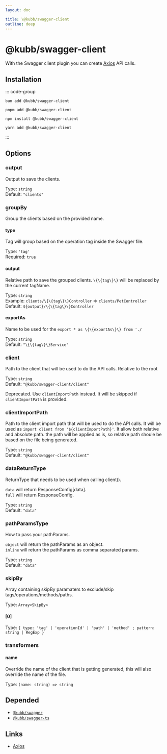 ```yaml
---
layout: doc

title: \@kubb/swagger-client
outline: deep
---
```

# @kubb/swagger-client

With the Swagger client plugin you can create [Axios](https://axios-http.com/docs/intro) API calls.

## Installation

::: code-group

```shell [bun <img src="/feature/bun.svg"/>]
bun add @kubb/swagger-client
```

```shell [pnpm <img src="/feature/pnpm.svg"/>]
pnpm add @kubb/swagger-client
```

```shell [npm <img src="/feature/npm.svg"/>]
npm install @kubb/swagger-client
```

```shell [yarn <img src="/feature/yarn.svg"/>]
yarn add @kubb/swagger-client
```

:::


## Options


### output
Output to save the clients.

Type: `string` <br/>
Default: `"clients"`

### groupBy
Group the clients based on the provided name.

#### type
Tag will group based on the operation tag inside the Swagger file.

Type: `'tag'` <br/>
Required: `true`

#### output
Relative path to save the grouped clients.
`\{\{tag\}\}` will be replaced by the current tagName.

Type: `string` <br/>
Example: `clients/\{\{tag\}\}Controller` => `clients/PetController` <br/>
Default: `${output}/\{\{tag\}\}Controller`

#### exportAs
Name to be used for the `export * as \{\{exportAs\}\} from './`

Type: `string` <br/>
Default: `"\{\{tag\}\}Service"`

### client <Badge type="danger" text="deprecated" />
Path to the client that will be used to do the API calls.
Relative to the root

Type: `string` <br/>
Default: `"@kubb/swagger-client/client"`

Deprecated. Use `clientImportPath` instead. It will be skipped if `clientImportPath` is provided.

### clientImportPath
Path to the client import path that will be used to do the API calls.
It will be used as `import client from '${clientImportPath}'`.
It allow both relative and absolute path. the path will be applied as is,
so relative path shoule be based on the file being generated.

Type: `string` <br/>
Default: `"@kubb/swagger-client/client"`

### dataReturnType <Badge type="warning" text="experimental" />
ReturnType that needs to be used when calling client().

`data` will return ResponseConfig[data]. <br/>
`full` will return ResponseConfig.

Type: `string` <br/>
Default: `"data"`

### pathParamsType <Badge type="warning" text="experimental" />
How to pass your pathParams.

`object` will return the pathParams as an object. <br/>
`inline` will return the pathParams as comma separated params.

Type: `string` <br/>
Default: `"data"`

### skipBy
Array containing skipBy paramaters to exclude/skip tags/operations/methods/paths.

Type: `Array<SkipBy>` <br/>

#### [0]
Type: `{ type: 'tag' | 'operationId' | 'path' | 'method' ; pattern: string | RegExp }` <br/>

### transformers

#### name
Override the name of the client that is getting generated, this will also override the name of the file.

Type: `(name: string) => string` <br/>



## Depended

- [`@kubb/swagger`](/plugins/swagger)
- [`@kubb/swagger-ts`](/plugins/swagger-ts)

## Links

- [Axios](https://axios-http.com/docs/intro)